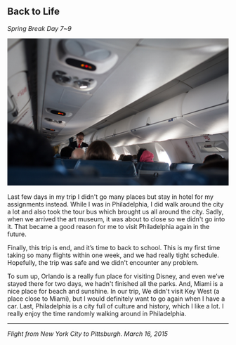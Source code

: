 ## Back to Life

*Spring Break Day 7~9*

![](../../images/backtolife.jpg)


Last few days in my trip I didn't go many places but stay in hotel for my assignments instead. While I was in Philadelphia, I did walk around the city a lot and also took the tour bus which brought us all around the city. Sadly, when we arrived the art museum, it was about to close so we didn't go into it. That became a good reason for me to visit Philadelphia again in the future.

Finally, this trip is end, and it’s time to back to school. This is my first time taking so many flights within one week, and we had really tight schedule. Hopefully, the trip was safe and we didn't encounter any problem.

To sum up, Orlando is a really fun place for visiting Disney, and even we’ve stayed there for two days, we hadn't finished all the parks. And, Miami is a nice place for beach and sunshine. In our trip, We didn't visit Key West (a place close to Miami), but I would definitely want to go again when I have a car. Last, Philadelphia is a city full of culture and history, which I like a lot. I really enjoy the time randomly walking around in Philadelphia.

---

*Flight from New York City to Pittsburgh. March 16, 2015*
